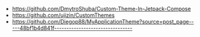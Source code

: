 - https://github.com/DmytroShuba/Custom-Theme-In-Jetpack-Compose
- https://github.com/ujizin/CustomThemes
- https://github.com/Diegop88/MyApplicationTheme?source=post_page-----48bf1b4d841f--------------------------------
